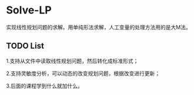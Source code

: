 # Solve-LP

实现线性规划问题的求解。用单纯形法求解，人工变量的处理方法用的是大M法。

## TODO List
1.支持从文件中读取线性规划问题，然后转化成标准形式；

2.支持灵敏度分析，可以动态的改变规划问题，根据改变进行更新；

3.后面的课程学到什么就加什么。
